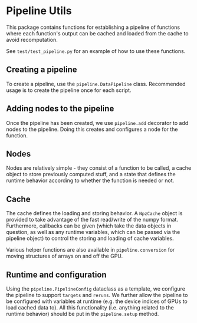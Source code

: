 # Pipeline Utils
This package contains functions for establishing a pipeline of functions where
each function's output can be cached and loaded from the cache to avoid
recomputation.

See `test/test_pipeline.py` for an example of how to use these functions.

## Creating a pipeline
To create a pipeline, use the `pipeline.DataPipeline` class. Recommended usage
is to create the pipeline once for each script.

## Adding nodes to the pipeline
Once the pipeline has been created, we use `pipeline.add` decorator to add nodes
to the pipeline. Doing this creates and configures a node for the function.

## Nodes
Nodes are relatively simple - they consist of a function to be called, a cache
object to store previously computed stuff, and a state that defines the runtime
behavior according to whether the function is needed or not.

## Cache
The cache defines the loading and storing behavior. A `NpzCache` object is
provided to take advantage of the fast read/write of the numpy format.
Furthermore, callbacks can be given (which take the data objects in question, as
well as any runtime variables, which can be passed via the pipeline object) to
control the storing and loading of cache variables.

Various helper functions are also available in `pipeline.conversion` for moving
structures of arrays on and off the GPU.

## Runtime and configuration
Using the `pipeline.PipelineConfig` dataclass as a template, we configure the
pipeline to support `targets` and `reruns`. We further allow the pipeline to be
configured with variables at runtime (e.g. the device indices of GPUs to load
cached data to). All this functionality (i.e. anything related to the runtime
behavior) should be put in the `pipeline.setup` method.

